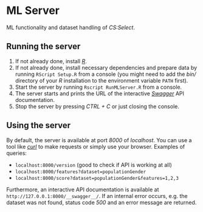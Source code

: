 # ML Server

ML functionality and dataset handling of *CS:Select*.

## Running the server

1. If not already done, install [*R*](https://www.r-project.org/).
1. If not already done, install necessary dependencies and prepare data by running `RScript Setup.R` from a console (you might need to add the *bin/* directory of your *R* installation to the environment variable `PATH` first).
1. Start the server by running `Rscript RunMLServer.R` from a console.
1. The server starts and prints the URL of the interactive [*Swagger*](https://swagger.io/) API documentation.
1. Stop the server by pressing *CTRL + C* or just closing the console.

## Using the server

By default, the server is available at port *8000* of *localhost*.
You can use a tool like [*curl*](https://curl.haxx.se/) to make requests or simply use your browser.
Examples of queries:

- `localhost:8000/version` (good to check if API is working at all)
- `localhost:8000/features?dataset=populationGender`
- `localhost:8000/score?dataset=populationGender&features=1,2,3`

Furthermore, an interactive API documentation is available at `http://127.0.0.1:8000/__swagger__/`.
If an internal error occurs, e.g. the dataset was not found, status code *500* and an error message are returned.
